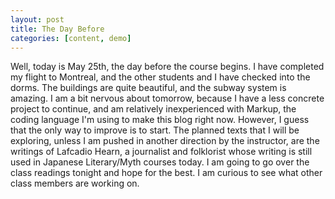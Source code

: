 ```yaml
---
layout: post
title: The Day Before
categories: [content, demo]
---
```


Well, today is May 25th, the day before the course begins. I have completed my flight to Montreal, and the other students and I have checked into the dorms. The buildings are quite beautiful, and the subway system is amazing. I am a bit nervous about tomorrow, because I have a less concrete project to continue, and am relatively inexperienced with Markup, the coding language I'm using to make this blog right now. However, I guess that the only way to improve is to start. The planned texts that I will be exploring, unless I am pushed in another direction by the instructor, are the writings of Lafcadio Hearn, a journalist and folklorist whose writing is still used in Japanese Literary/Myth courses today. I am going to go over the class readings tonight and hope for the best. I am curious to see what other class members are working on.

